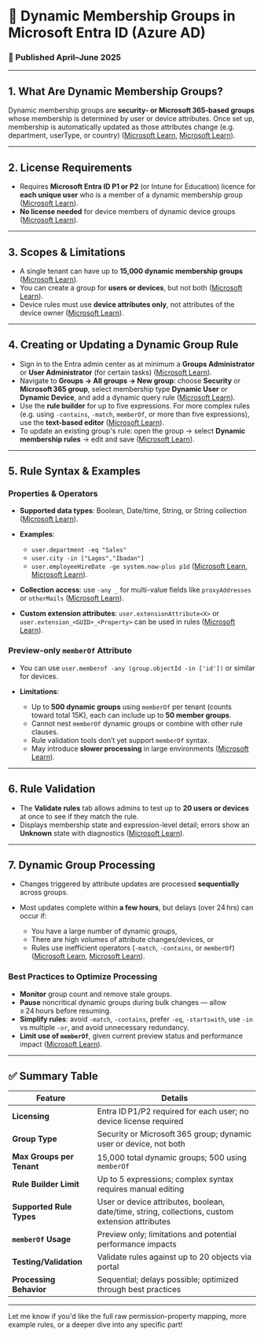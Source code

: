 # 📂 Dynamic Membership Groups in Microsoft Entra ID (Azure AD)

### 📅 Published April–June 2025

---

## 1. What Are Dynamic Membership Groups?

Dynamic membership groups are **security- or Microsoft 365‑based groups** whose membership is determined by user or device attributes. Once set up, membership is automatically updated as those attributes change (e.g. department, userType, or country) ([Microsoft Learn][1], [Microsoft Learn][2]).

---

## 2. License Requirements

* Requires **Microsoft Entra ID P1 or P2** (or Intune for Education) licence for **each unique user** who is a member of a dynamic membership group ([Microsoft Learn][1]).
* **No license needed** for device members of dynamic device groups ([Microsoft Learn][1]).

---

## 3. Scopes & Limitations

* A single tenant can have up to **15,000 dynamic membership groups** ([Microsoft Learn][1]).
* You can create a group for **users or devices**, but not both ([Microsoft Learn][1]).
* Device rules must use **device attributes only**, not attributes of the device owner ([Microsoft Learn][3]).

---

## 4. Creating or Updating a Dynamic Group Rule

* Sign in to the Entra admin center as at minimum a **Groups Administrator** or **User Administrator** (for certain tasks) ([Microsoft Learn][2]).
* Navigate to **Groups → All groups → New group**: choose **Security** or **Microsoft 365 group**, select membership type **Dynamic User** or **Dynamic Device**, and add a dynamic query rule ([Microsoft Learn][2]).
* Use the **rule builder** for up to five expressions. For more complex rules (e.g. using `-contains`, `-match`, `memberOf`, or more than five expressions), use the **text-based editor** ([Microsoft Learn][1]).
* To update an existing group's rule: open the group → select **Dynamic membership rules** → edit and save ([Microsoft Learn][2]).

---

## 5. Rule Syntax & Examples

### Properties & Operators

* **Supported data types**: Boolean, Date/time, String, or String collection ([Microsoft Learn][1]).
* **Examples**:

  * `user.department -eq "Sales"`
  * `user.city -in ["Lagos","Ibadan"]`
  * `user.employeeHireDate -ge system.now‑plus p1d` ([Microsoft Learn][1], [Microsoft Learn][4]).
* **Collection access**: use `-any _` for multi-value fields like `proxyAddresses` or `otherMails` ([Microsoft Learn][1]).
* **Custom extension attributes**: `user.extensionAttribute<X>` or `user.extension_<GUID>_<Property>` can be used in rules ([Microsoft Learn][1]).

### Preview-only `memberOf` Attribute

* You can use `user.memberof -any (group.objectId -in ['id'])` or similar for devices.
* **Limitations**:

  * Up to **500 dynamic groups** using `memberOf` per tenant (counts toward total 15K), each can include up to **50 member groups**.
  * Cannot nest `memberOf` dynamic groups or combine with other rule clauses.
  * Rule validation tools don’t yet support `memberOf` syntax.
  * May introduce **slower processing** in large environments ([Microsoft Learn][5]).

---

## 6. Rule Validation

* The **Validate rules** tab allows admins to test up to **20 users or devices** at once to see if they match the rule.
* Displays membership state and expression-level detail; errors show an **Unknown** state with diagnostics ([Microsoft Learn][6]).

---

## 7. Dynamic Group Processing

* Changes triggered by attribute updates are processed **sequentially** across groups.
* Most updates complete within **a few hours**, but delays (over 24 hrs) can occur if:

  * You have a large number of dynamic groups,
  * There are high volumes of attribute changes/devices, or
  * Rules use inefficient operators (`-match`, `-contains`, or `memberOf`) ([Microsoft Learn][2], [Microsoft Learn][7]).

### Best Practices to Optimize Processing

* **Monitor** group count and remove stale groups.
* **Pause** noncritical dynamic groups during bulk changes — allow ≥ 24 hours before resuming.
* **Simplify rules**: avoid `-match`, `-contains`, prefer `-eq`, `-startswith`, use `-in` vs multiple `-or`, and avoid unnecessary redundancy.
* **Limit use of `memberOf`**, given current preview status and performance impact ([Microsoft Learn][7]).

---

## ✅ Summary Table

| Feature                   | Details                                                                                         |
| ------------------------- | ----------------------------------------------------------------------------------------------- |
| **Licensing**             | Entra ID P1/P2 required for each user; no device license required                               |
| **Group Type**            | Security or Microsoft 365 group; dynamic user or device, not both                               |
| **Max Groups per Tenant** | 15,000 total dynamic groups; 500 using `memberOf`                                               |
| **Rule Builder Limit**    | Up to 5 expressions; complex syntax requires manual editing                                     |
| **Supported Rule Types**  | User or device attributes, boolean, date/time, string, collections, custom extension attributes |
| **`memberOf` Usage**      | Preview only; limitations and potential performance impacts                                     |
| **Testing/Validation**    | Validate rules against up to 20 objects via portal                                              |
| **Processing Behavior**   | Sequential; delays possible; optimized through best practices                                   |

---

Let me know if you'd like the full raw permission-property mapping, more example rules, or a deeper dive into any specific part!

[1]: https://learn.microsoft.com/en-us/entra/identity/users/groups-dynamic-membership?utm_source=chatgpt.com "Manage Rules for Dynamic Membership Groups in Microsoft Entra ID"
[2]: https://learn.microsoft.com/en-us/entra/identity/users/groups-create-rule?utm_source=chatgpt.com "Create or update a dynamic membership group in Microsoft Entra ID"
[3]: https://learn.microsoft.com/en-us/entra/fundamentals/concept-learn-about-groups?utm_source=chatgpt.com "Learn about groups, group membership, and access - Microsoft Entra"
[4]: https://learn.microsoft.com/en-us/entra/identity/users/groups-dynamic-rule-more-efficient?utm_source=chatgpt.com "Create Simpler and Faster Rules for Dynamic Membership Groups"
[5]: https://learn.microsoft.com/en-us/entra/identity/users/groups-dynamic-rule-member-of?utm_source=chatgpt.com "Configure dynamic membership groups with the memberOf attribute ..."
[6]: https://learn.microsoft.com/en-us/entra/identity/users/groups-dynamic-rule-validation?utm_source=chatgpt.com "Validate Rules for Dynamic Membership Groups - Microsoft Entra ID"
[7]: https://learn.microsoft.com/en-us/entra/identity/users/manage-dynamic-group?utm_source=chatgpt.com "Understand and Manage Dynamic Group Processing in Microsoft ..."
